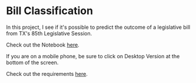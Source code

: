 # Bill Classification
In this project, I see if it's possible to predict the outcome of a legislative bill from TX's 85th Legislative Session.

Check out the Notebook [here](https://github.com/mwtichen/Bill-Classification/blob/master/BILL_CLASSIFICATION.ipynb).

If you are on a mobile phone, be sure to click on Desktop Version at the bottom of the screen.

Check out the requirements [here](https://github.com/mwtichen/Bill-Classification/blob/master/requirements.txt).
